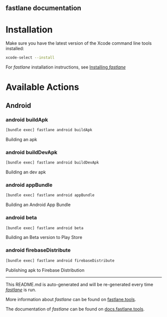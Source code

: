 fastlane documentation
----

# Installation

Make sure you have the latest version of the Xcode command line tools installed:

```sh
xcode-select --install
```

For _fastlane_ installation instructions, see [Installing _fastlane_](https://docs.fastlane.tools/#installing-fastlane)

# Available Actions

## Android

### android buildApk

```sh
[bundle exec] fastlane android buildApk
```

Building an apk

### android buildDevApk

```sh
[bundle exec] fastlane android buildDevApk
```

Building an dev apk

### android appBundle

```sh
[bundle exec] fastlane android appBundle
```

Building an Android App Bundle

### android beta

```sh
[bundle exec] fastlane android beta
```

Building an Beta version to Play Store

### android firebaseDistribute

```sh
[bundle exec] fastlane android firebaseDistribute
```

Publishing apk to Firebase Distribution

----

This README.md is auto-generated and will be re-generated every time [_fastlane_](https://fastlane.tools) is run.

More information about _fastlane_ can be found on [fastlane.tools](https://fastlane.tools).

The documentation of _fastlane_ can be found on [docs.fastlane.tools](https://docs.fastlane.tools).
